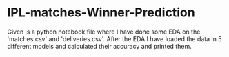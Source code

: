 # IPL-matches-Winner-Prediction
Given is a python notebook file where I have done some EDA on the 'matches.csv' and 'deliveries.csv'.
After the EDA I have loaded the data in 5 different models and calculated their accuracy and printed them.
